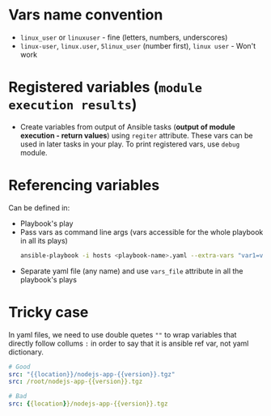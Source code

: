 # Vars name convention

- `linux_user` or `linuxuser` - fine (letters, numbers, underscores)
- `linux-user`, `linux.user`, `5linux_user` (number first), `linux user` - Won't work

# Registered variables (`module execution results`)

- Create variables from output of Ansible tasks (**output of module execution - return values**) using `regiter` attribute. These vars can be used in later tasks in your play. To print registered vars, use `debug` module.

# Referencing variables

Can be defined in:
- Playbook's play
- Pass vars as command line args (vars accessible for the whole playbook in all its plays)
  ```bash
  ansible-playbook -i hosts <playbook-name>.yaml --extra-vars "var1=value1 var2=value2"
  ```
- Separate yaml file (any name) and use `vars_file` attribute in all the playbook's plays

# Tricky case

In yaml files, we need to use double quetes `""` to wrap variables that directly follow collums `:` in order to say that it is ansible ref var, not yaml dictionary.

```yaml
# Good
src: "{{location}}/nodejs-app-{{version}}.tgz"
src: /root/nodejs-app-{{version}}.tgz

# Bad
src: {{location}}/nodejs-app-{{version}}.tgz
```
